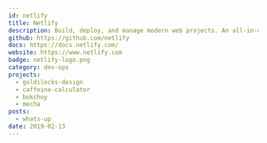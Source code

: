 ```yaml
---
id: netlify
title: Netlify
description: Build, deploy, and manage modern web projects. An all-in-one workflow that combines global deployment, continuous integration, and automatic HTTPS.
github: https://github.com/netlify
docs: https://docs.netlify.com/
website: https://www.netlify.com
badge: netlify-logo.png
category: dev-ops
projects:
  - goldilocks-design
  - caffeine-calculator
  - bokchoy
  - mecha
posts:
  - whats-up
date: 2019-02-13
---
```

